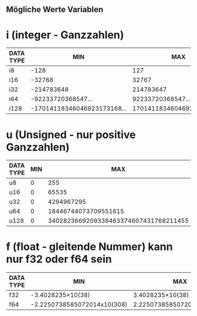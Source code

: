 ## Mögliche Werte Variablen

# i (integer - Ganzzahlen)

| DATA TYPE  | MIN | MAX  | LENGTH |
| -- | -- |-- | -- |
| i8 | -128 | 127 | 8-bit |
| i16 | -32768 | 32767 | 16-bit |
| i32 | -214783648 | 214783647 | 32-bit |
| i64 | -92233720368547... | 92233720368547... | 64-bit |
| i128 | -17014118346046923173168... | 17014118346046923173168... | 128-bit |

# u (Unsigned - nur positive Ganzzahlen)

| DATA TYPE  | MIN | MAX  | LENGTH |
| -- | -- |-- | -- |
| u8 | 0 | 255 | 8-bit |
| u16 | 0 | 65535 | 16-bit |
| u32 | 0 | 4294967295 | 32-bit |
| u64 | 0 | 18446744073709551615 | 64-bit |
| u128 | 0 | 3402823669209338463374607431768211455 | 128-bit |

# f (float - gleitende Nummer) kann nur f32 oder f64 sein

| DATA TYPE  | MIN | MAX  | LENGTH |
| -- | -- |-- | -- |
| f32 | -3.4028235×10(38) | 3.4028235×10(38) | 32-bit |
| f64 | -2.2250738585072014x10(308) | 2.2250738585072014×10(308) | 64-bit |
